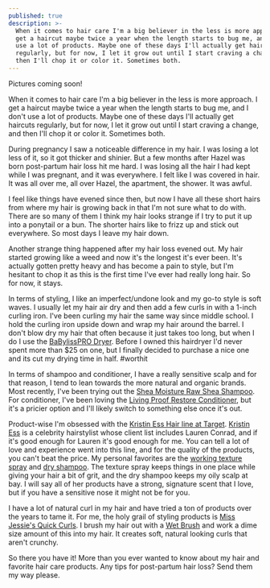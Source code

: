 ```yaml
---
published: true
description: >-
  When it comes to hair care I'm a big believer in the less is more approach. I
  get a haircut maybe twice a year when the length starts to bug me, and I don't
  use a lot of products. Maybe one of these days I'll actually get haircuts
  regularly, but for now, I let it grow out until I start craving a change, and
  then I'll chop it or color it. Sometimes both.
---
```

Pictures coming soon!

When it comes to hair care I'm a big believer in the less is more approach. I get a haircut maybe twice a year when the length starts to bug me, and I don't use a lot of products. Maybe one of these days I'll actually get haircuts regularly, but for now, I let it grow out until I start craving a change, and then I'll chop it or color it. Sometimes both. 

During pregnancy I saw a noticeable difference in my hair. I was losing a lot less of it, so it got thicker and shinier. But a few months after Hazel was born post-partum hair loss hit me hard. I was losing all the hair I had kept while I was pregnant, and it was everywhere. I felt like I was covered in hair. It was all over me, all over Hazel, the apartment, the shower. It was awful.

I feel like things have evened since then, but now I have all these short hairs from where my hair is growing back in that I'm not sure what to do with. There are so many of them I think my hair looks strange if I try to put it up into a ponytail or a bun. The shorter hairs like to frizz up and stick out everywhere. So most days I leave my hair down. 

Another strange thing happened after my hair loss evened out. My hair started growing like a weed and now it's the longest it's ever been. It's actually gotten pretty heavy and has become a pain to style, but I'm hesitant to chop it as this is the first time I've ever had really long hair. So for now, it stays. 

In terms of styling, I like an imperfect/undone look and my go-to style is soft waves. I usually let my hair air dry and then add a few curls in with a 1-inch curling iron. I've been curling my hair the same way since middle school. I hold the curling iron upside down and wrap my hair around the barrel. I don't blow dry my hair that often because it just takes too long, but when I do I use the [BaBylissPRO Dryer](https://www.amazon.com/gp/product/B000ASDGK8/ref=as_li_tl?ie=UTF8&camp=1789&creative=9325&creativeASIN=B000ASDGK8&linkCode=as2&tag=redletterda04-20&linkId=9dbafc3b9976f4a735c8eb6970825ebd). Before I owned this hairdryer I'd never spent more than $25 on one, but I finally decided to purchase a nice one and its cut my drying time in half. #worthit

In terms of shampoo and conditioner, I have a really sensitive scalp and for that reason, I tend to lean towards the more natural and organic brands. Most recently, I've been trying out the [Shea Moisture Raw Shea Shampoo](https://www.target.com/p/sheamoisture-174-raw-shea-butter-moisture-retention-shampoo-13-fl-oz/-/A-12239777). For conditioner, I've been loving the [Living Proof Restore Conditioner](https://www.amazon.com/gp/product/B005BQ7J5W/ref=as_li_tl?ie=UTF8&camp=1789&creative=9325&creativeASIN=B005BQ7J5W&linkCode=as2&tag=redletterda04-20&linkId=6628ce93e272b2cdf1a61597e999ce2b), but it's a pricier option and I'll likely switch to something else once it's out. 

Product-wise I'm obsessed with the [Kristin Ess Hair line at Target](https://www.target.com/bp/kristin+ess). [Kristin Ess](https://www.instagram.com/kristin_ess/?hl=en) is a celebrity hairstylist whose client list includes Lauren Conrad, and if it's good enough for Lauren it's good enough for me. You can tell a lot of love and experience went into this line, and for the quality of the products, you can't beat the price. My personal favorites are the [working texture spray](https://www.target.com/p/kristin-ess-dry-finish-working-texture-spray-6-9oz/-/A-51397116) and [dry shampoo](https://www.target.com/p/kristin-ess-style-reviving-dry-shampoo-4oz/-/A-51423847). The texture spray keeps things in one place while giving your hair a bit of grit, and the dry shampoo keeps my oily scalp at bay. I will say all of her products have a strong, signature scent that I love, but if you have a sensitive nose it might not be for you. 

I have a lot of natural curl in my hair and have tried a ton of products over the years to tame it. For me, the holy grail of styling products is [Miss Jessie's Quick Curls](https://www.amazon.com/gp/product/B002SKUFOQ/ref=as_li_tl?ie=UTF8&camp=1789&creative=9325&creativeASIN=B002SKUFOQ&linkCode=as2&tag=redletterda04-20&linkId=dde5a70cbceda72911e5962c606e8875). I brush my hair out with a [Wet Brush](https://www.amazon.com/gp/product/B005LPN8R6/ref=as_li_tl?ie=UTF8&camp=1789&creative=9325&creativeASIN=B005LPN8R6&linkCode=as2&tag=redletterda04-20&linkId=4ff751ac777f2bf3acb94337583afcd4) and work a dime size amount of this into my hair. It creates soft, natural looking curls that aren't crunchy. 

So there you have it! More than you ever wanted to know about my hair and favorite hair care products. Any tips for post-partum hair loss? Send them my way please.
